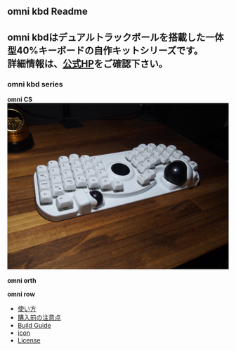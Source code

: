 ## omni kbd Readme  

omni kbdはデュアルトラックボールを搭載した一体型40%キーボードの自作キットシリーズです。  
詳細情報は、[公式HP](https://mass-work.github.io/omni_kbd_hp/)をご確認下さい。
---
### omni kbd series  

**omni CS**
    <img src="img/readme_top.jpg" width="800px">

**omni orth**

**omni row**

- [使い方](https://mass-work.github.io/omni_kbd_hp/#/usage)
- [購入前の注意点](https://mass-work.github.io/omni_kbd_hp/#/pre-purchase-notice)
- [Build Guide](https://mass-work.github.io/omni_kbd_hp/#/build-guide)
- [icon](icon.md)
- [License](License)

